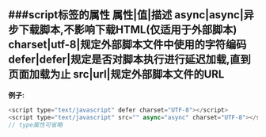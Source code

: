 ###script标签的属性
属性|值|描述
async|async|异步下载脚本,不影响下载HTML(仅适用于外部脚本)
charset|utf-8|规定外部脚本文件中使用的字符编码
defer|defer|规定是否对脚本执行进行延迟加载,直到页面加载为止
src|url|规定外部脚本文件的URL
---
**例子:**
```javascript
<script type="text/javascript" defer charset="UTF-8"></script>
<script type="text/javascript" src="" async="async" charset="UTF-8"></script>
// type属性可省略